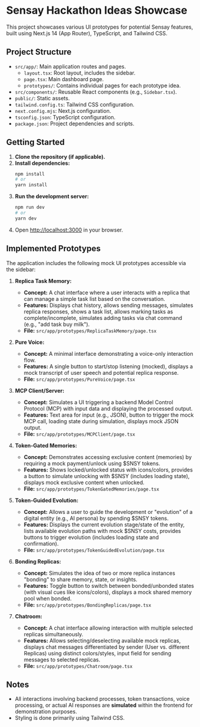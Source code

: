 # Sensay Hackathon Ideas Showcase

This project showcases various UI prototypes for potential Sensay features, built using Next.js 14 (App Router), TypeScript, and Tailwind CSS.

## Project Structure

- `src/app/`: Main application routes and pages.
  - `layout.tsx`: Root layout, includes the sidebar.
  - `page.tsx`: Main dashboard page.
  - `prototypes/`: Contains individual pages for each prototype idea.
- `src/components/`: Reusable React components (e.g., `Sidebar.tsx`).
- `public/`: Static assets.
- `tailwind.config.ts`: Tailwind CSS configuration.
- `next.config.mjs`: Next.js configuration.
- `tsconfig.json`: TypeScript configuration.
- `package.json`: Project dependencies and scripts.

## Getting Started

1.  **Clone the repository (if applicable).**
2.  **Install dependencies:**
    ```bash
    npm install
    # or
    yarn install
    ```
3.  **Run the development server:**
    ```bash
    npm run dev
    # or
    yarn dev
    ```
4.  Open [http://localhost:3000](http://localhost:3000) in your browser.

## Implemented Prototypes

The application includes the following mock UI prototypes accessible via the sidebar:

1.  **Replica Task Memory:**
    - **Concept:** A chat interface where a user interacts with a replica that can manage a simple task list based on the conversation.
    - **Features:** Displays chat history, allows sending messages, simulates replica responses, shows a task list, allows marking tasks as complete/incomplete, simulates adding tasks via chat command (e.g., "add task buy milk").
    - **File:** `src/app/prototypes/ReplicaTaskMemory/page.tsx`

2.  **Pure Voice:**
    - **Concept:** A minimal interface demonstrating a voice-only interaction flow.
    - **Features:** A single button to start/stop listening (mocked), displays a mock transcript of user speech and potential replica response.
    - **File:** `src/app/prototypes/PureVoice/page.tsx`

3.  **MCP Client/Server:**
    - **Concept:** Simulates a UI triggering a backend Model Control Protocol (MCP) with input data and displaying the processed output.
    - **Features:** Text area for input (e.g., JSON), button to trigger the mock MCP call, loading state during simulation, displays mock JSON output.
    - **File:** `src/app/prototypes/MCPClient/page.tsx`

4.  **Token-Gated Memories:**
    - **Concept:** Demonstrates accessing exclusive content (memories) by requiring a mock payment/unlock using $SNSY tokens.
    - **Features:** Shows locked/unlocked status with icons/colors, provides a button to simulate unlocking with $SNSY (includes loading state), displays mock exclusive content when unlocked.
    - **File:** `src/app/prototypes/TokenGatedMemories/page.tsx`

5.  **Token-Guided Evolution:**
    - **Concept:** Allows a user to guide the development or "evolution" of a digital entity (e.g., AI persona) by spending $SNSY tokens.
    - **Features:** Displays the current evolution stage/state of the entity, lists available evolution paths with mock $SNSY costs, provides buttons to trigger evolution (includes loading state and confirmation).
    - **File:** `src/app/prototypes/TokenGuidedEvolution/page.tsx`

6.  **Bonding Replicas:**
    - **Concept:** Simulates the idea of two or more replica instances "bonding" to share memory, state, or insights.
    - **Features:** Toggle button to switch between bonded/unbonded states (with visual cues like icons/colors), displays a mock shared memory pool when bonded.
    - **File:** `src/app/prototypes/BondingReplicas/page.tsx`

7.  **Chatroom:**
    - **Concept:** A chat interface allowing interaction with multiple selected replicas simultaneously.
    - **Features:** Allows selecting/deselecting available mock replicas, displays chat messages differentiated by sender (User vs. different Replicas) using distinct colors/styles, input field for sending messages to selected replicas.
    - **File:** `src/app/prototypes/Chatroom/page.tsx`

## Notes

- All interactions involving backend processes, token transactions, voice processing, or actual AI responses are **simulated** within the frontend for demonstration purposes.
- Styling is done primarily using Tailwind CSS.
